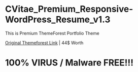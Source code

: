 # CVitae_Premium_Responsive-WordPress_Resume_v1.3

This is Premium ThemeForest Portfolio Theme 

[Original Themeforest Link](https://themeforest.net/item/cvitae-premium-responsive-wordpress-resume/17510047)   | 44$ Worth


<H1>100% VIRUS / Malware FREE!!! </H1> 

